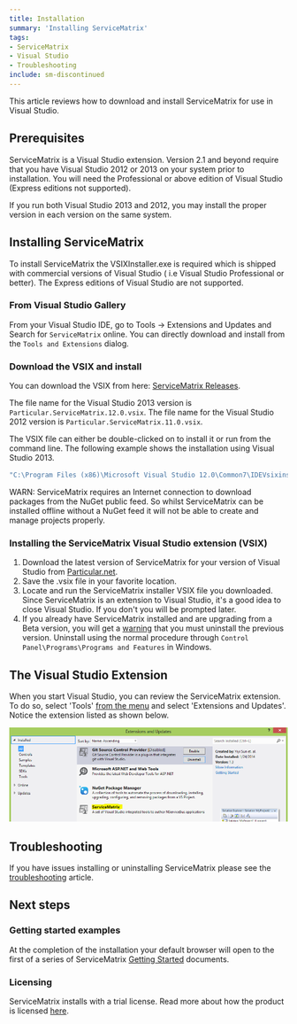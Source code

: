 ```yaml
---
title: Installation 
summary: 'Installing ServiceMatrix'
tags:
- ServiceMatrix
- Visual Studio
- Troubleshooting
include: sm-discontinued
---
```


This article reviews how to download and install ServiceMatrix for use in Visual Studio.

## Prerequisites

ServiceMatrix is a Visual Studio extension. Version 2.1 and beyond require that you have Visual Studio 2012 or 2013 on your system prior to installation. You will need the Professional or above edition of Visual Studio (Express editions not supported).
 
If you run both Visual Studio 2013 and 2012, you may install the proper version in each version on the same system.

## Installing ServiceMatrix

To install ServiceMatrix the VSIXInstaller.exe is required which is shipped with commercial versions of Visual Studio ( i.e Visual Studio Professional or better). The Express editions of Visual Studio are not supported.

### From Visual Studio Gallery

From your Visual Studio IDE, go to Tools -> Extensions and Updates and Search for `ServiceMatrix` online. You can directly download and install from the `Tools and Extensions` dialog.

### Download the VSIX and install

You can download the VSIX from here: [ServiceMatrix Releases](https://github.com/Particular/ServiceMatrix/releases/latest). 

The file name for the Visual Studio 2013 version is `Particular.ServiceMatrix.12.0.vsix`.
The file name for the Visual Studio 2012 version is `Particular.ServiceMatrix.11.0.vsix`.

The VSIX file can either be double-clicked on to install it or run from the command line. The following example shows the installation using Visual Studio 2013.

```bat
"C:\Program Files (x86)\Microsoft Visual Studio 12.0\Common7\IDEVsixinstaller.exe" Particular.ServiceMatrix.12.0.vsix 
```

WARN: ServiceMatrix requires an Internet connection to download packages from the NuGet public feed. So whilst ServiceMatrix can be installed offline without a NuGet feed it will not be able to create and manage projects properly.



### Installing the ServiceMatrix Visual Studio extension (VSIX)

1. Download the latest version of ServiceMatrix for your version of Visual Studio from [Particular.net](http://particular.net/downloads).
2. Save the .vsix file in your favorite location.
3. Locate and run the ServiceMatrix installer VSIX file you downloaded. Since ServiceMatrix is an extension to Visual Studio, it's a good idea to close Visual Studio. If you don't you will be prompted later.
4. If you already have ServiceMatrix installed and are upgrading from a Beta version, you will get a [warning](images/servicematrix-installer-existingversion.png "Previous Version Warning") that you must uninstall the previous version. Uninstall using the normal procedure through `Control Panel\Programs\Programs and Features` in Windows.

## The Visual Studio Extension

When you start Visual Studio, you can review the ServiceMatrix extension. To do so, select 'Tools' [from the menu](images/servicematrix-vstudio-toolsmenu.png "Extensions Menu") and select 'Extensions and Updates'. Notice the extension listed as shown below.

![Visual Studio Extensions](images/servicematrix-vstudio-extensions.png)

## Troubleshooting

If you have issues installing or uninstalling ServiceMatrix please see the [troubleshooting](troubleshooting-servicematrix-2.0.md "Troubleshooting ServiceMatrix") article.

## Next steps

### Getting started examples

At the completion of the installation your default browser will open to the first of a series of ServiceMatrix [Getting Started](getting-started-with-servicematrix-2.0.md "Getting Started With ServiceMatrix") documents. 

### Licensing
ServiceMatrix installs with a trial license. Read more about how the product is licensed [here](licensing-servicematrix-v2.0.md "Licensing NServiceBus").
